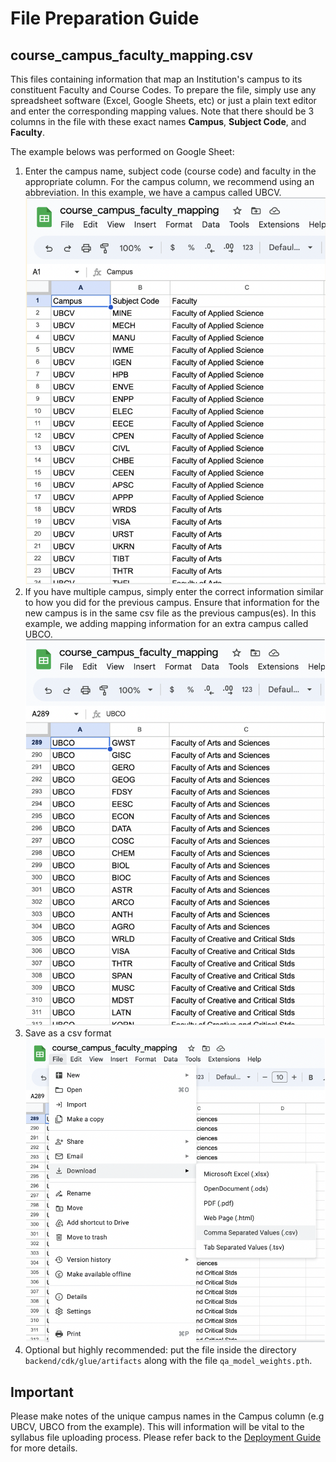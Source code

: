# File Preparation Guide

## course_campus_faculty_mapping.csv

This files containing information that map an Institution's campus to its constituent Faculty and Course Codes. To prepare the file, simply use any spreadsheet software (Excel, Google Sheets, etc) or just a plain text editor and enter the corresponding mapping values. Note that there should be 3 columns in the file with these exact names **Campus**, **Subject Code**, and **Faculty**.

The example belows was performed on Google Sheet:

1. Enter the campus name, subject code (course code) and faculty in the appropriate column. For the campus column, we recommend using an abbreviation. In this example, we have a campus called UBCV.
    ![alt text](images/deployment_guide/artifact/artifact1.png)
2. If you have multiple campus, simply enter the correct information similar to how you did for the previous campus. Ensure that information for the new campus is in the same csv file as the previous campus(es). In this example, we adding mapping information for an extra campus called UBCO.
    ![alt text](images/deployment_guide/artifact/artifact2.png)
3. Save as a csv format
    ![alt text](images/deployment_guide/artifact/artifact3.png)
4. Optional but highly recommended: put the file inside the directory `backend/cdk/glue/artifacts` along with the file `qa_model_weights.pth`.

## Important

Please make notes of the unique campus names in the Campus column (e.g UBCV, UBCO from the example). This will information will be vital to the syllabus file uploading process. Please refer back to the [Deployment Guide](DeploymentGuide.md#step-5-uploading-the-syllabus-files) for more details.
